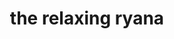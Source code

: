 ---
title: "the relaxing ryana"
product_type: "long sleeve top"
is_women:
is_men: 
is_unisex: true
is_variant: 
original_price: 32
sale_price: 
color: "grey"
sizes:
- size: "xxxs"
  stock: 0
- size: "xxs"
  stock: 6
- size: "xs"
  stock: 10
- size: "s"
  stock: 4
- size: "m"
  stock: 5
- size: "l"
  stock: 20
- size: "xl"
  stock: 11
- size: "xxl"
  stock: 13
- size: "xxxl"
  stock: 10

main_alt: "A snug garment, just waiting for the warmth of your body."
description: "A snug garment, just waiting for the warmth of your body."
material: "100% hemp"
---